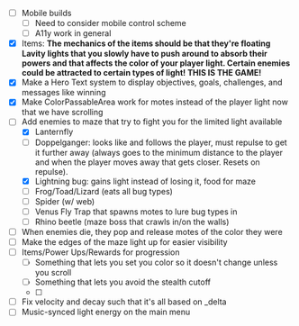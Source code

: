 - [ ] Mobile builds
	- [ ] Need to consider mobile control scheme
	- [ ] A11y work in general
- [x] Items: **The mechanics of the items should be that they're floating Lavity lights that you slowly have to push around to absorb their powers and that affects the color of your player light. Certain enemies could be attracted to certain types of light! THIS IS THE GAME!**
- [x] Make a Hero Text system to display objectives, goals, challenges, and messages like winning
- [x] Make ColorPassableArea work for motes instead of the player light now that we have scrolling
- [ ] Add enemies to maze that try to fight you for the limited light available
	- [x] Lanternfly
	- [ ] Doppelganger: looks like and follows the player, must repulse to get it further away (always goes to the minimum distance to the player and when the player moves away that gets closer. Resets on repulse).
	- [x] Lightning bug: gains light instead of losing it, food for maze
	- [ ] Frog/Toad/Lizard (eats all bug types)
	- [ ] Spider (w/ web)
	- [ ] Venus Fly Trap that spawns motes to lure bug types in
	- [ ] Rhino beetle (maze boss that crawls in/on the walls)
- [ ] When enemies die, they pop and release motes of the color they were
- [ ] Make the edges of the maze light up for easier visibility
- [ ] Items/Power Ups/Rewards for progression
	- [ ] Something that lets you set you color so it doesn't change unless you scroll
	- [ ] Something that lets you avoid the stealth cutoff
	- [ ] 

- [ ] Fix velocity and decay such that it's all based on _delta
- [ ] Music-synced light energy on the main menu